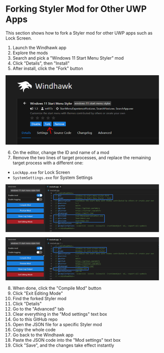 # Forking Styler Mod for Other UWP Apps
This section shows how to fork a Styler mod for other UWP apps such as Lock Screen.

1. Launch the Windhawk app
2. Explore the mods
3. Search and pick a "Windows 11 Start Menu Styler" mod
4. Click "Details", then "Install"
5. After install, click the "Fork" button

![](https://github.com/AromaKitsune/Windows-XAML-Styles/blob/main/screenshots/Fork1.png)

6. On the editor, change the ID and name of a mod
7. Remove the two lines of target processes, and replace the remaining target process with a different one:
  - `LockApp.exe` for Lock Screen
  - `SystemSettings.exe` for System Settings

![](https://github.com/AromaKitsune/Windows-XAML-Styles/blob/main/screenshots/Fork2.png)

![](https://github.com/AromaKitsune/Windows-XAML-Styles/blob/main/screenshots/Fork3.png)

8. When done, click the "Compile Mod" button
9. Click "Exit Editing Mode"
10. Find the forked Styler mod
11. Click "Details"
12. Go to the "Advanced" tab
13. Clear everything in the "Mod settings" text box
14. Go to this GitHub repo
15. Open the JSON file for a specific Styler mod
16. Copy the whole code
17. Go back to the Windhawk app
18. Paste the JSON code into the "Mod settings" text box
19. Click "Save", and the changes take effect instantly
